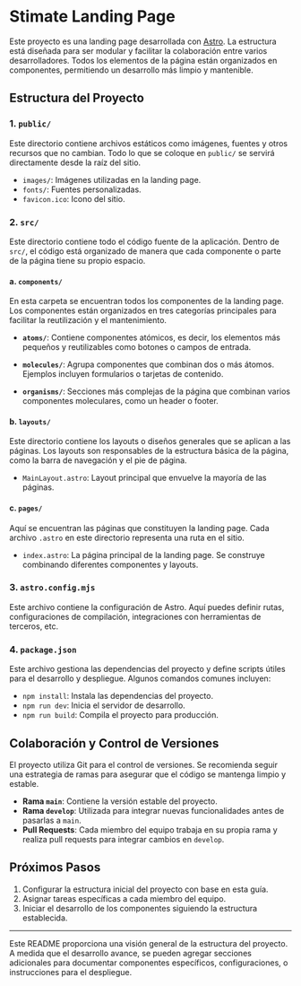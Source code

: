 # Stimate Landing Page

Este proyecto es una landing page desarrollada con [Astro](https://astro.build/). La estructura está diseñada para ser modular y facilitar la colaboración entre varios desarrolladores. Todos los elementos de la página están organizados en componentes, permitiendo un desarrollo más limpio y mantenible.

## Estructura del Proyecto

### 1. `public/`
Este directorio contiene archivos estáticos como imágenes, fuentes y otros recursos que no cambian. Todo lo que se coloque en `public/` se servirá directamente desde la raíz del sitio.

- `images/`: Imágenes utilizadas en la landing page.
- `fonts/`: Fuentes personalizadas.
- `favicon.ico`: Icono del sitio.

### 2. `src/`
Este directorio contiene todo el código fuente de la aplicación. Dentro de `src/`, el código está organizado de manera que cada componente o parte de la página tiene su propio espacio.

#### a. `components/`
En esta carpeta se encuentran todos los componentes de la landing page. Los componentes están organizados en tres categorías principales para facilitar la reutilización y el mantenimiento.

- **`atoms/`**: Contiene componentes atómicos, es decir, los elementos más pequeños y reutilizables como botones o campos de entrada.
  
- **`molecules/`**: Agrupa componentes que combinan dos o más átomos. Ejemplos incluyen formularios o tarjetas de contenido.

- **`organisms/`**: Secciones más complejas de la página que combinan varios componentes moleculares, como un header o footer.

#### b. `layouts/`
Este directorio contiene los layouts o diseños generales que se aplican a las páginas. Los layouts son responsables de la estructura básica de la página, como la barra de navegación y el pie de página.

- `MainLayout.astro`: Layout principal que envuelve la mayoría de las páginas.

#### c. `pages/`
Aquí se encuentran las páginas que constituyen la landing page. Cada archivo `.astro` en este directorio representa una ruta en el sitio.

- `index.astro`: La página principal de la landing page. Se construye combinando diferentes componentes y layouts.

### 3. `astro.config.mjs`
Este archivo contiene la configuración de Astro. Aquí puedes definir rutas, configuraciones de compilación, integraciones con herramientas de terceros, etc.

### 4. `package.json`
Este archivo gestiona las dependencias del proyecto y define scripts útiles para el desarrollo y despliegue. Algunos comandos comunes incluyen:

- `npm install`: Instala las dependencias del proyecto.
- `npm run dev`: Inicia el servidor de desarrollo.
- `npm run build`: Compila el proyecto para producción.

## Colaboración y Control de Versiones
El proyecto utiliza Git para el control de versiones. Se recomienda seguir una estrategia de ramas para asegurar que el código se mantenga limpio y estable.

- **Rama `main`**: Contiene la versión estable del proyecto.
- **Rama `develop`**: Utilizada para integrar nuevas funcionalidades antes de pasarlas a `main`.
- **Pull Requests**: Cada miembro del equipo trabaja en su propia rama y realiza pull requests para integrar cambios en `develop`.

## Próximos Pasos

1. Configurar la estructura inicial del proyecto con base en esta guía.
2. Asignar tareas específicas a cada miembro del equipo.
3. Iniciar el desarrollo de los componentes siguiendo la estructura establecida.

---

Este README proporciona una visión general de la estructura del proyecto. A medida que el desarrollo avance, se pueden agregar secciones adicionales para documentar componentes específicos, configuraciones, o instrucciones para el despliegue.
